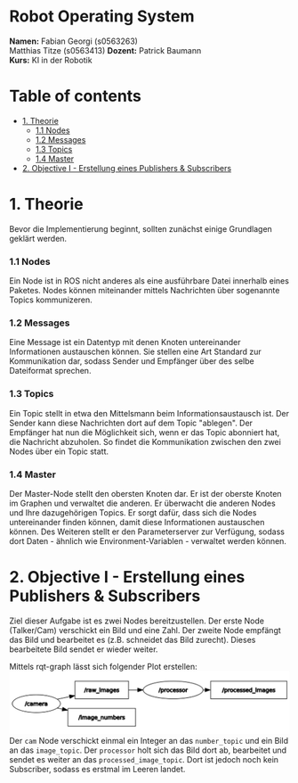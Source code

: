 [rqt_graph]: https://github.com/rendermat/NeuroRacer/blob/master/Docs/Graph_Task_1_3.png "Kommunikation zwischen Publisher und Subscriber"


# Robot Operating System

**Namen:** Fabian Georgi (s0563263) <br>
Matthias Titze (s0563413)
**Dozent:** Patrick Baumann <br>
**Kurs:** KI in der Robotik <br>

# Table of contents
- [1. Theorie](#1-theorie)
    - [1.1 Nodes](#11-nodes)
	- [1.2 Messages](#12-messages)
	- [1.3 Topics](#13-topics)
	- [1.4 Master](#14-master)
- [2. Objective I - Erstellung eines Publishers & Subscribers](#2-objective-i)


# 1. Theorie <a name="1-theorie"/>
Bevor die Implementierung beginnt, sollten zunächst einige Grundlagen geklärt werden.
### 1.1 Nodes <a name="#11-nodes"/>
Ein Node ist in ROS nicht anderes als eine ausführbare Datei innerhalb eines Paketes. Nodes können miteinander mittels Nachrichten über sogenannte Topics kommunizeren.
### 1.2 Messages <a name="#12-messages"/>
Eine Message ist ein Datentyp mit denen Knoten untereinander Informationen austauschen können. Sie stellen eine Art Standard zur Kommunikation dar, sodass Sender und Empfänger über des selbe Dateiformat sprechen.
### 1.3 Topics <a name="#13-topics"/>
Ein Topic stellt in etwa den Mittelsmann beim Informationsaustausch ist. Der Sender kann diese Nachrichten dort auf dem Topic "ablegen". Der Empfänger hat nun die Möglichkeit sich, wenn er das Topic abonniert hat, die Nachricht abzuholen. So findet die Kommunikation zwischen den zwei Nodes über ein Topic statt.
### 1.4 Master <a name="#14-master"/>
Der Master-Node stellt den obersten Knoten dar. Er ist der oberste Knoten im Graphen und verwaltet die anderen. Er überwacht die anderen Nodes und Ihre dazugehörigen Topics. Er sorgt dafür, dass sich die Nodes untereinander finden können, damit diese Informationen austauschen können. Des Weiteren stellt er den Parameterserver zur Verfügung, sodass dort Daten - ähnlich wie Environment-Variablen - verwaltet werden können. 


# 2. Objective I - Erstellung eines Publishers & Subscribers <a name="2-objective-i"/>
Ziel dieser Aufgabe ist es zwei Nodes bereitzustellen. Der erste Node (Talker/Cam) verschickt ein Bild und eine Zahl. Der zweite Node empfängt das Bild und bearbeitet es (z.B. schneidet das Bild zurecht). Dieses bearbeitete Bild sendet er wieder weiter.

Mittels rqt-graph lässt sich folgender Plot erstellen: <br>
![rqt_graph] <br>
Der `cam` Node verschickt einmal ein Integer an das `number_topic` und ein Bild an das `image_topic`. Der `processor` holt sich das Bild dort ab, bearbeitet und sendet es weiter an das `processed_image_topic`. Dort ist jedoch noch kein Subscriber, sodass es erstmal im Leeren landet.

